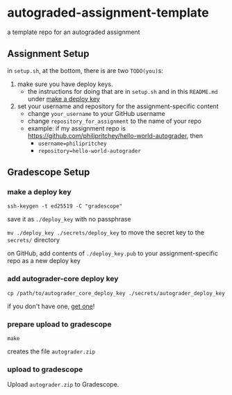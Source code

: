 # autograded-assignment-template
a template repo for an autograded assignment

## Assignment Setup

in `setup.sh`, at the bottom, there is are two  `TODO(you)`s:

1. make sure you have deploy keys.
   * the instructions for doing that are in `setup.sh` and in this `README.md` under [make a deploy key](#make-a-deploy-key)
2. set your username and repository for the assignment-specific content
   * change `your_username` to your GitHub username
   * change `repository_for_assignment` to the name of your repo
   * example: if my assignment repo is https://github.com/philipritchey/hello-world-autograder, then
     * `username=philipritchey`
     * `repository=hello-world-autograder`

## Gradescope Setup

### make a deploy key
`ssh-keygen -t ed25519 -C "gradescope"`

save it as `./deploy_key` with no passphrase

`mv ./deploy_key ./secrets/deploy_key` to move the secret key to the `secrets/` directory

on GitHub, add contents of `./deploy_key.pub` to your assignment-specific repo as a new deploy key

### add autograder-core deploy key

`cp /path/to/autograder_core_deploy_key ./secrets/autograder_deploy_key`

if you don't have one, [get one](https://github.com/philipritchey/autograder-core)!

### prepare upload to gradescope
`make`

creates the file `autograder.zip`

### upload to gradescope
Upload `autograder.zip` to Gradescope.
